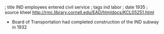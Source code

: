 ; title IND employees entered civil service
; tags ind labor
; date 1935
; source kheel http://rmc.library.cornell.edu/EAD/htmldocs/KCL05251.html

- Board of Transportation had completed construction of the IND subway in 1932
